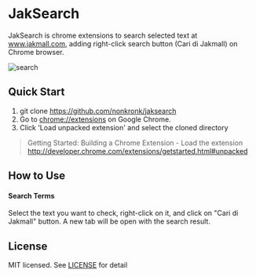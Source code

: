 # JakSearch
JakSearch is chrome extensions to search selected text at www.jakmall.com, adding right-click search button (Cari di Jakmall) on Chrome browser.

![search](/img/jaksearch.png)

## Quick Start
1. git clone https://github.com/nonkronk/jaksearch
2. Go to [chrome://extensions](chrome://extensions) on Google Chrome.
3. Click 'Load unpacked extension' and select the cloned directory

> Getting Started: Building a Chrome Extension - Load the extension
http://developer.chrome.com/extensions/getstarted.html#unpacked

## How to Use
#### Search Terms
Select the text you want to check, right-click on it, and click on "Cari di Jakmall" button. A new tab will be open with the search result.

## License
MIT licensed. See [LICENSE](LICENSE) for detail
